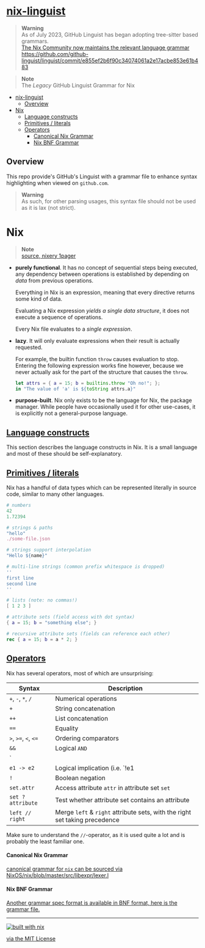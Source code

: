 # [nix-linguist](https://nixos.org/)

> **Warning** <br />
> As of July 2023, GitHub Linguist has began adopting tree-sitter based grammars. <br />
> [The Nix Community now maintains the relevant language grammar](https://github.com/nix-community/tree-sitter-nix) <br />
> https://github.com/github-linguist/linguist/commit/e855ef2b6f90c34074061a2e17acbe853e61b483


> **Note** <br />
> The _Legacy_ GitHub Linguist Grammar for Nix


- [nix-linguist](https://nixos.org/)
  * [Overview](#overview)
- [Nix](#nix)
  * [Language constructs](#language-constructs)
  * [Primitives / literals](#primitives---literals)
  * [Operators](#operators)
      - [Canonical Nix Grammar](#canonical-nix-grammar)
      - [Nix BNF Grammar](#nix-bnf-grammar)
      

## Overview

This repo provide's GitHub's Linguist with a grammar file to enhance syntax highlighting when viewed on `github.com`. 

> **Warning** <br />
> As such, for other parsing usages, this syntax file should not be used as it is lax (not strict).

# Nix

> **Note** <br />
> [source, nixery 1pager](https://nixery.dev/nix-1p.html)

-   **purely functional**. It has no concept of sequential steps being executed, any dependency between operations is established by depending on _data_ from previous operations.
    
    Everything in Nix is an expression, meaning that every directive returns some kind of data.
    
    Evaluating a Nix expression _yields a single data structure_, it does not execute a sequence of operations.
    
    Every Nix file evaluates to a _single expression_.
    
-   **lazy**. It will only evaluate expressions when their result is actually requested.
    
    For example, the builtin function `throw` causes evaluation to stop. Entering the following expression works fine however, because we never actually ask for the part of the structure that causes the `throw`.
    
    ```nix
    let attrs = { a = 15; b = builtins.throw "Oh no!"; };
    in "The value of 'a' is ${toString attrs.a}"
    ```
    
-   **purpose-built**. Nix only exists to be the language for Nix, the package manager. While people have occasionally used it for other use-cases, it is explicitly not a general-purpose language.
    

## [Language constructs](#)

This section describes the language constructs in Nix. It is a small language and most of these should be self-explanatory.

## [Primitives / literals](#)

Nix has a handful of data types which can be represented literally in source code, similar to many other languages.

```nix
# numbers
42
1.72394

# strings & paths
"hello"
./some-file.json

# strings support interpolation
"Hello ${name}"

# multi-line strings (common prefix whitespace is dropped)
''
first line
second line
''

# lists (note: no commas!)
[ 1 2 3 ]

# attribute sets (field access with dot syntax)
{ a = 15; b = "something else"; }

# recursive attribute sets (fields can reference each other)
rec { a = 15; b = a * 2; }
```

## [Operators](#)

Nix has several operators, most of which are unsurprising:

| Syntax | Description |
| --- | --- |
| `+`, `-`, `*`, `/` | Numerical operations |
| `+` | String concatenation |
| `++` | List concatenation |
| `==` | Equality |
| `>`, `>=`, `<`, `<=` | Ordering comparators |
| `&&` | Logical `AND` |
| `||` | Logical `OR` |
| `e1 -> e2` | Logical implication (i.e. `!e1 || e2`) |
| `!` | Boolean negation |
| `set.attr` | Access attribute `attr` in attribute set `set` |
| `set ? attribute` | Test whether attribute set contains an attribute |
| `left // right` | Merge `left` & `right` attribute sets, with the right set taking precedence |

Make sure to understand the `//`\-operator, as it is used quite a lot and is probably the least familiar one.


#### Canonical Nix Grammar
[canonical grammar for `nix` can be sourced via NixOS/nix/blob/master/src/libexpr/lexer.l](https://github.com/NixOS/nix/blob/master/src/libexpr/lexer.l#L27-#L314)

#### Nix BNF Grammar

[Another grammar spec format is available in BNF format, here is the grammar file.](https://github.com/NixOS/nix-idea/blob/4d710f3c2a33f70e0057a35b2bab9917cffbdb57/src/main/lang/Nix.bnf)


---

[![built with nix](https://builtwithnix.org/badge.svg)](https://builtwithnix.org)

[via the MIT License](LICENSE.txt)

